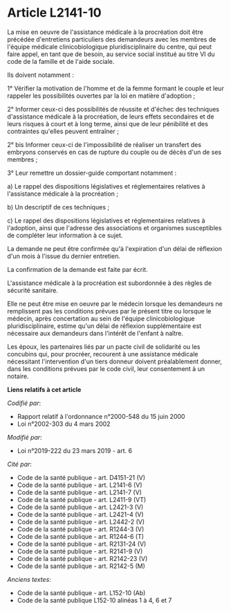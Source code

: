 # Article L2141-10

La mise en oeuvre de l'assistance médicale à la procréation doit être précédée d'entretiens particuliers des demandeurs avec
les membres de l'équipe médicale clinicobiologique pluridisciplinaire du centre, qui peut faire appel, en tant que de besoin,
au service social institué au titre VI du code de la famille et de l'aide sociale.

Ils doivent notamment :

1° Vérifier la motivation de l'homme et de la femme formant le couple et leur rappeler les possibilités ouvertes par la loi
en matière d'adoption ;

2° Informer ceux-ci des possibilités de réussite et d'échec des techniques d'assistance médicale à la procréation, de leurs
effets secondaires et de leurs risques à court et à long terme, ainsi que de leur pénibilité et des contraintes qu'elles
peuvent entraîner ;

2° bis Informer ceux-ci de l'impossibilité de réaliser un transfert des embryons conservés en cas de rupture du couple ou de
décès d'un de ses membres ;

3° Leur remettre un dossier-guide comportant notamment :

a) Le rappel des dispositions législatives et réglementaires relatives à l'assistance médicale à la procréation ;

b) Un descriptif de ces techniques ;

c) Le rappel des dispositions législatives et réglementaires relatives à l'adoption, ainsi que l'adresse des associations et
organismes susceptibles de compléter leur information à ce sujet.

La demande ne peut être confirmée qu'à l'expiration d'un délai de réflexion d'un mois à l'issue du dernier entretien.

La confirmation de la demande est faite par écrit.

L'assistance médicale à la procréation est subordonnée à des règles de sécurité sanitaire.

Elle ne peut être mise en oeuvre par le médecin lorsque les demandeurs ne remplissent pas les conditions prévues par le
présent titre ou lorsque le médecin, après concertation au sein de l'équipe clinicobiologique pluridisciplinaire, estime
qu'un délai de réflexion supplémentaire est nécessaire aux demandeurs dans l'intérêt de l'enfant à naître.

Les époux, les partenaires liés par un pacte civil de solidarité ou les concubins qui, pour procréer, recourent à une
assistance médicale nécessitant l'intervention d'un tiers donneur doivent préalablement donner, dans les conditions prévues
par le code civil, leur consentement à un notaire.

**Liens relatifs à cet article**

_Codifié par_:

  - Rapport relatif à l'ordonnance n°2000-548 du 15 juin 2000
  - Loi n°2002-303 du 4 mars 2002

_Modifié par_:

  - Loi n°2019-222 du 23 mars 2019 - art. 6

_Cité par_:

  - Code de la santé publique - art. D4151-21 (V)
  - Code de la santé publique - art. L2141-6 (V)
  - Code de la santé publique - art. L2141-7 (V)
  - Code de la santé publique - art. L2411-9 (VT)
  - Code de la santé publique - art. L2421-3 (V)
  - Code de la santé publique - art. L2421-4 (V)
  - Code de la santé publique - art. L2442-2 (V)
  - Code de la santé publique - art. R1244-3 (V)
  - Code de la santé publique - art. R1244-6 (T)
  - Code de la santé publique - art. R2131-24 (V)
  - Code de la santé publique - art. R2141-9 (V)
  - Code de la santé publique - art. R2142-23 (V)
  - Code de la santé publique - art. R2142-5 (M)

_Anciens textes_:

  - Code de la santé publique - art. L152-10 (Ab)
  - Code de la santé publique L152-10 alinéas 1 à 4, 6 et 7
